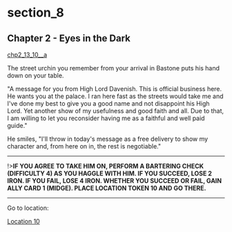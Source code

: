 
# section_8

## Chapter 2 - Eyes in the Dark

[chp2_13_10__a](../../decomp/app/src/main/res/raw/chp2_13_10__a.mp3 ':include :type=audio')

The street urchin you remember from your arrival in Bastone puts his hand down on your table.

"A message for you from High Lord Davenish. This is official business here. He wants you at the palace. I ran here fast as the streets would take me and I've done my best to give you a good name and not disappoint his High Lord. Yet another show of my usefulness and good faith and all. Due to that, I am willing to let you reconsider having me as a faithful and well paid guide."

He smiles, "I'll throw in today's message as a free delivery to show my character and, from here on in, the rest is negotiable."

---

!>**IF YOU AGREE TO TAKE HIM ON, PERFORM A BARTERING CHECK (DIFFICULTY 4) AS YOU HAGGLE WITH HIM.  IF YOU SUCCEED, LOSE 2 IRON.  IF YOU FAIL, LOSE 4 IRON.  WHETHER YOU SUCCEED OR FAIL, GAIN ALLY CARD 1 (MIDGE).  PLACE LOCATION TOKEN 10 AND GO THERE.** 

---

Go to location:

[Location 10](output/chapter2/section_9.md)


